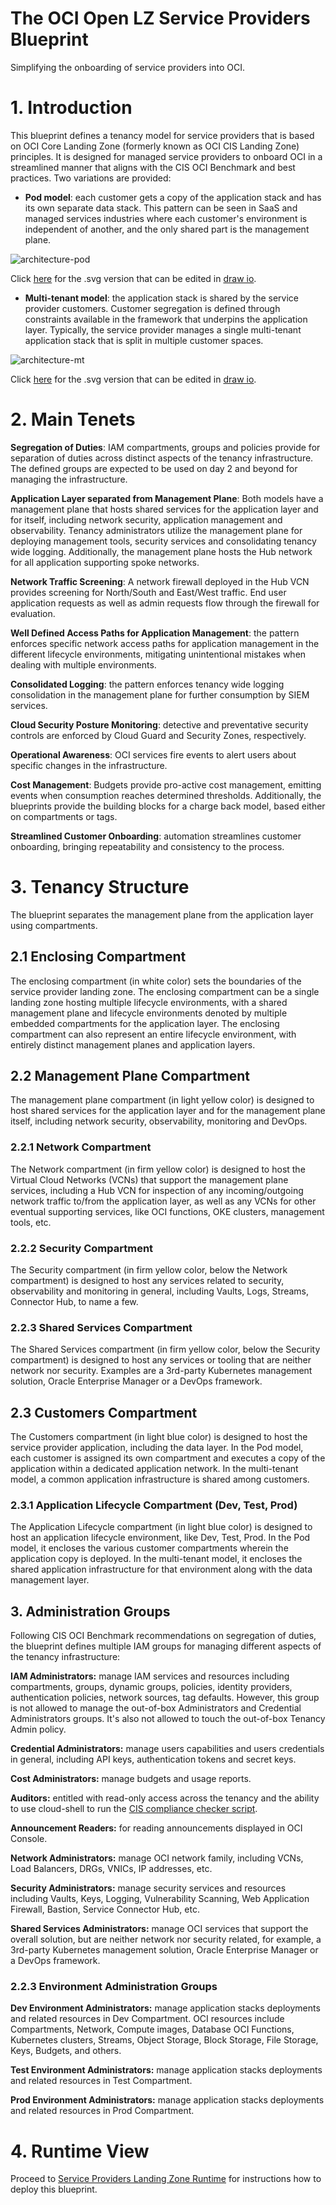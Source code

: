 # The OCI Open LZ Service Providers Blueprint

Simplifying the onboarding of service providers into OCI.

# 1. Introduction

This blueprint defines a tenancy model for service providers that is based on OCI Core Landing Zone (formerly known as OCI CIS Landing Zone) principles. It is designed for managed service providers to onboard OCI in a streamlined manner that aligns with the CIS OCI Benchmark and best practices. Two variations are provided:

- **Pod model**: each customer gets a copy of the application stack and has its own separate data stack. This pattern can be seen in SaaS and managed services industries where each customer's environment is independent of another, and the only shared part is the management plane. 

![architecture-pod](images/architecture-pod.png)

Click [here](images/architecture-pod.svg) for the .svg version that can be edited in [draw io](https://www.drawio.com/).

- **Multi-tenant model**: the application stack is shared by the service provider customers. Customer segregation is defined through constraints available in the framework that underpins the application layer. Typically, the service provider manages a single multi-tenant application stack that is split in multiple customer spaces. 

![architecture-mt](images/architecture-mt.png)

Click [here](images/architecture-mt.svg) for the .svg version that can be edited in [draw io](https://www.drawio.com/).


# 2. Main Tenets

**Segregation of Duties**: IAM compartments, groups and policies provide for separation of duties across distinct aspects of the tenancy infrastructure. The defined groups are expected to be used on day 2 and beyond for managing the infrastructure.

**Application Layer separated from Management Plane**: Both models have a management plane that hosts shared services for the application layer and for itself, including network security, application management and observability. Tenancy administrators utilize the management plane for deploying management tools, security services and consolidating tenancy wide logging. Additionally, the management plane hosts the Hub network for all application supporting spoke networks.

**Network Traffic Screening**: A network firewall deployed in the Hub VCN provides screening for North/South and East/West traffic. End user application requests as well as admin requests flow through the firewall for evaluation.

**Well Defined Access Paths for Application Management**: the pattern enforces specific network access paths for application management in the different lifecycle environments, mitigating unintentional mistakes when dealing with multiple environments. 

**Consolidated Logging**: the pattern enforces tenancy wide logging consolidation in the management plane for further consumption by SIEM services.

**Cloud Security Posture Monitoring**: detective and preventative security controls are enforced by Cloud Guard and Security Zones, respectively.

**Operational Awareness**: OCI services fire events to alert users about specific changes in the infrastructure.

**Cost Management**: Budgets provide pro-active cost management, emitting events when consumption reaches determined thresholds. Additionally, the blueprints provide the building blocks for a charge back model, based either on compartments or tags.

**Streamlined Customer Onboarding**: automation streamlines customer onboarding, bringing repeatability and consistency to the process.


# 3. Tenancy Structure

The blueprint separates the management plane from the application layer using compartments.

## 2.1 Enclosing Compartment

The enclosing compartment (in white color) sets the boundaries of the service provider landing zone. The enclosing compartment can be a single landing zone hosting multiple lifecycle environments, with a shared management plane and lifecycle environments denoted by multiple embedded compartments for the application layer. The enclosing compartment can also represent an entire lifecycle environment, with entirely distinct management planes and application layers. 

## 2.2 Management Plane Compartment

The management plane compartment (in light yellow color) is designed to host shared services for the application layer and for the management plane itself, including network security, observability, monitoring and DevOps. 

### 2.2.1 Network Compartment

The Network compartment (in firm yellow color) is designed to host the Virtual Cloud Networks (VCNs) that support the management plane services, including a Hub VCN for inspection of any incoming/outgoing network traffic to/from the application layer, as well as any VCNs for other eventual supporting services, like OCI functions, OKE clusters, management tools, etc.

### 2.2.2 Security Compartment

The Security compartment (in firm yellow color, below the Network compartment) is designed to host any services related to security, observability and monitoring in general, including Vaults, Logs, Streams, Connector Hub, to name a few.

### 2.2.3 Shared Services Compartment

The Shared Services compartment (in firm yellow color, below the Security compartment) is designed to host any services or tooling that are neither network nor security. Examples are a 3rd-party Kubernetes management solution, Oracle Enterprise Manager or a DevOps framework. 

## 2.3 Customers Compartment

The Customers compartment (in light blue color) is designed to host the service provider application, including the data layer. In the Pod model, each customer is assigned its own compartment and executes a copy of the application within a dedicated application network. In the multi-tenant model, a common application infrastructure is shared among customers.

### 2.3.1 Application Lifecycle Compartment (Dev, Test, Prod)

The Application Lifecycle compartment (in light blue color) is designed to host an application lifecycle environment, like Dev, Test, Prod. In the Pod model, it encloses the various customer compartments wherein the application copy is deployed. In the multi-tenant model, it encloses the shared application infrastructure for that environment along with the data management layer.

## 3. Administration Groups

Following CIS OCI Benchmark recommendations on segregation of duties, the blueprint defines multiple IAM groups for managing different aspects of the tenancy infrastructure:

**IAM Administrators:** manage IAM services and resources including compartments, groups, dynamic groups, policies, identity providers, authentication policies, network sources, tag defaults. However, this group is not allowed to manage the out-of-box Administrators and Credential Administrators groups. It's also not allowed to touch the out-of-box Tenancy Admin policy.

**Credential Administrators:** manage users capabilities and users credentials in general, including API keys, authentication tokens and secret keys.

**Cost Administrators:** manage budgets and usage reports.

**Auditors:** entitled with read-only access across the tenancy and the ability to use cloud-shell to run the [CIS compliance checker script](https://github.com/oci-landing-zones/oci-cis-landingzone-quickstart/blob/main/compliance-script.md).

**Announcement Readers:** for reading announcements displayed in OCI Console.

**Network Administrators:** manage OCI network family, including VCNs, Load Balancers, DRGs, VNICs, IP addresses, etc.

**Security Administrators:** manage security services and resources including Vaults, Keys, Logging, Vulnerability Scanning, Web Application Firewall, Bastion, Service Connector Hub, etc.

**Shared Services Administrators:** manage OCI services that support the overall solution, but are neither network nor security related, for example, a 3rd-party Kubernetes management solution, Oracle Enterprise Manager or a DevOps framework.

### 2.2.3 Environment Administration Groups

**Dev Environment Administrators:** manage application stacks deployments and related resources in Dev Compartment. OCI resources include Compartments, Network, Compute images, Database OCI Functions, Kubernetes clusters, Streams, Object Storage, Block Storage, File Storage, Keys, Budgets, and others.

**Test Environment Administrators:** manage application stacks deployments and related resources in Test Compartment.

**Prod Environment Administrators:** manage application stacks deployments and related resources in Prod Compartment.


# 4. Runtime View

Proceed to [Service Providers Landing Zone Runtime](../runtime/readme.md) for instructions how to deploy this blueprint.

